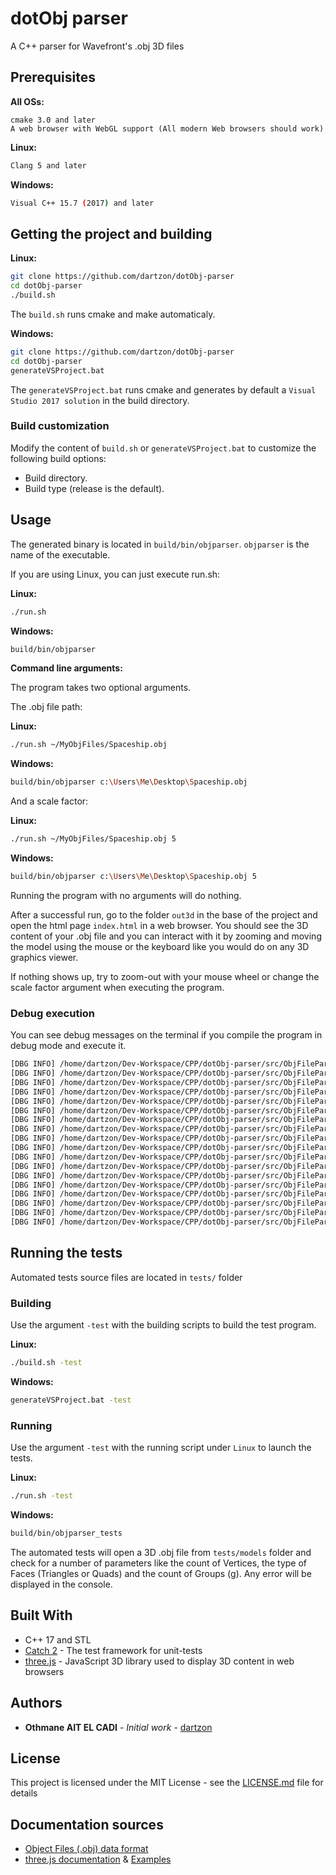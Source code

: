 # dotObj parser

A C++ parser for Wavefront's .obj 3D files

## Prerequisites

**All OSs:**
```
cmake 3.0 and later
A web browser with WebGL support (All modern Web browsers should work)
```
**Linux:**
```sh
Clang 5 and later
```
**Windows:**
```sh
Visual C++ 15.7 (2017) and later
```

## Getting the project and building

**Linux:**
```sh
git clone https://github.com/dartzon/dotObj-parser
cd dotObj-parser
./build.sh
```
The `build.sh` runs cmake and make automaticaly.

**Windows:**
```sh
git clone https://github.com/dartzon/dotObj-parser
cd dotObj-parser
generateVSProject.bat
```
The `generateVSProject.bat` runs cmake and generates by default a `Visual Studio 2017 solution` in the build directory.

### Build customization

Modify the content of `build.sh` or `generateVSProject.bat` to customize the following build options:

* Build directory.
* Build type (release is the default).

## Usage

The generated binary is located in `build/bin/objparser`. `objparser` is the name of the executable.

If you are using Linux, you can just execute run.sh:

**Linux:**
```sh
./run.sh
```

**Windows:**
```sh
build/bin/objparser
```

**Command line arguments:**

The program takes two optional arguments.

The .obj file path:

**Linux:**
```sh
./run.sh ~/MyObjFiles/Spaceship.obj
```

**Windows:**
```sh
build/bin/objparser c:\Users\Me\Desktop\Spaceship.obj
```

And a scale factor:

**Linux:**
```sh
./run.sh ~/MyObjFiles/Spaceship.obj 5
```

**Windows:**
```sh
build/bin/objparser c:\Users\Me\Desktop\Spaceship.obj 5
```

Running the program with no arguments will do nothing.

After a successful run, go to the folder `out3d` in the base of the project and open the html page `index.html` in a web browser. You should see the 3D content of your .obj file and you can interact with it by zooming and moving the model using the mouse or the keyboard like you would do on any 3D graphics viewer.

If nothing shows up, try to zoom-out with your mouse wheel or change the scale factor argument when executing the program.

### Debug execution

You can see debug messages on the terminal if you compile the program in debug mode and execute it.

```sh
[DBG INFO] /home/dartzon/Dev-Workspace/CPP/dotObj-parser/src/ObjFileParser.cpp(39): Obj file parsing started...
[DBG INFO] /home/dartzon/Dev-Workspace/CPP/dotObj-parser/src/ObjFileParser.cpp(214): Parsing Vertex
[DBG INFO] /home/dartzon/Dev-Workspace/CPP/dotObj-parser/src/ObjFileParser.cpp(214): Parsing Vertex
[DBG INFO] /home/dartzon/Dev-Workspace/CPP/dotObj-parser/src/ObjFileParser.cpp(214): Parsing Vertex
[DBG INFO] /home/dartzon/Dev-Workspace/CPP/dotObj-parser/src/ObjFileParser.cpp(214): Parsing Vertex
[DBG INFO] /home/dartzon/Dev-Workspace/CPP/dotObj-parser/src/ObjFileParser.cpp(214): Parsing Vertex
[DBG INFO] /home/dartzon/Dev-Workspace/CPP/dotObj-parser/src/ObjFileParser.cpp(214): Parsing Vertex
[DBG INFO] /home/dartzon/Dev-Workspace/CPP/dotObj-parser/src/ObjFileParser.cpp(304): Parsing Group
[DBG INFO] /home/dartzon/Dev-Workspace/CPP/dotObj-parser/src/ObjFileParser.cpp(304): Parsing Group
[DBG INFO] /home/dartzon/Dev-Workspace/CPP/dotObj-parser/src/ObjFileParser.cpp(242): Parsing Face
[DBG INFO] /home/dartzon/Dev-Workspace/CPP/dotObj-parser/src/ObjFileParser.cpp(242): Parsing Face
[DBG INFO] /home/dartzon/Dev-Workspace/CPP/dotObj-parser/src/ObjFileParser.cpp(304): Parsing Group
[DBG INFO] /home/dartzon/Dev-Workspace/CPP/dotObj-parser/src/ObjFileParser.cpp(242): Parsing Face
[DBG INFO] /home/dartzon/Dev-Workspace/CPP/dotObj-parser/src/ObjFileParser.cpp(242): Parsing Face
[DBG INFO] /home/dartzon/Dev-Workspace/CPP/dotObj-parser/src/ObjFileParser.cpp(304): Parsing Group
[DBG INFO] /home/dartzon/Dev-Workspace/CPP/dotObj-parser/src/ObjFileParser.cpp(242): Parsing Face
[DBG INFO] /home/dartzon/Dev-Workspace/CPP/dotObj-parser/src/ObjFileParser.cpp(242): Parsing Face
[DBG INFO] /home/dartzon/Dev-Workspace/CPP/dotObj-parser/src/ObjFileParser.cpp(64): Obj file parsing ended
```

## Running the tests

Automated tests source files are located in `tests/` folder

### Building

Use the argument `-test` with the building scripts to build the test program.

**Linux:**
```sh
./build.sh -test
```

**Windows:**
```sh
generateVSProject.bat -test
```

### Running

Use the argument `-test` with the running script under `Linux` to launch the tests.

**Linux:**
```sh
./run.sh -test
```

**Windows:**
```sh
build/bin/objparser_tests
```

The automated tests will open a 3D .obj file from `tests/models` folder and check for a number of parameters like the count of Vertices, the type of Faces (Triangles or Quads) and the count of Groups (g). Any error will be displayed in the console.

## Built With

* C++ 17 and STL
* [Catch 2](http://catch-lib.net) - The test framework for unit-tests
* [three.js](https://threejs.org/) - JavaScript 3D library used to display 3D content in web browsers

## Authors

* **Othmane AIT EL CADI** - *Initial work* - [dartzon](https://github.com/dartzon/)

## License

This project is licensed under the MIT License - see the [LICENSE.md](LICENSE) file for details

## Documentation sources

* [Object Files (.obj) data format](http://paulbourke.net/dataformats/obj/)
* [three.js documentation](https://threejs.org/docs/index.html#manual/introduction/Creating-a-scene) & [Examples](https://threejs.org/examples/)
